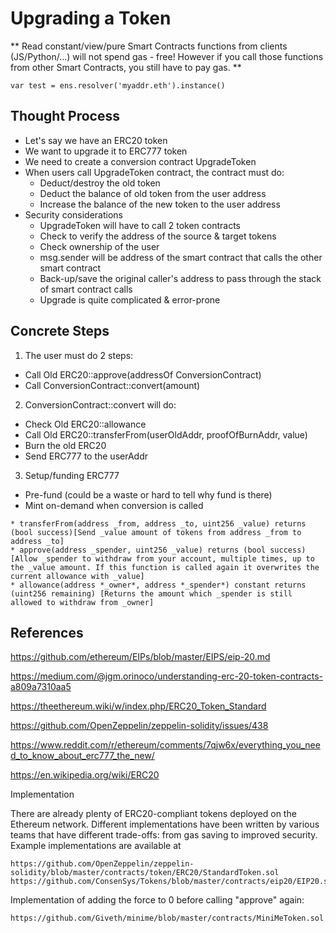 # Upgrading a Token

** Read constant/view/pure Smart Contracts functions from clients (JS/Python/...) will not spend gas - free! However if you call those functions from other Smart Contracts, you still have to pay gas. **

```
var test = ens.resolver('myaddr.eth').instance()
```

## Thought Process

* Let's say we have an ERC20 token
* We want to upgrade it to ERC777 token
* We need to create a conversion contract UpgradeToken
* When users call UpgradeToken contract, the contract must do:
  * Deduct/destroy the old token
  * Deduct the balance of old token from the user address
  * Increase the balance of the new token to the user address
* Security considerations
  * UpgradeToken will have to call 2 token contracts
  * Check to verify the address of the source & target tokens
  * Check ownership of the user
  * msg.sender will be address of the smart contract that calls the other smart contract
  * Back-up/save the original caller's address to pass through the stack of smart contract calls
  * Upgrade is quite complicated & error-prone

## Concrete Steps

1) The user must do 2 steps:
* Call Old ERC20::approve(addressOf ConversionContract)
* Call ConversionContract::convert(amount)

2) ConversionContract::convert will do:
* Check Old ERC20::allowance
* Call Old ERC20::transferFrom(userOldAddr, proofOfBurnAddr, value)
* Burn the old ERC20
* Send ERC777 to the userAddr

3) Setup/funding ERC777
* Pre-fund (could be a waste or hard to tell why fund is there)
* Mint on-demand when conversion is called

```
* transferFrom(address _from, address _to, uint256 _value) returns (bool success)[Send _value amount of tokens from address _from to address _to]
* approve(address _spender, uint256 _value) returns (bool success) [Allow _spender to withdraw from your account, multiple times, up to the _value amount. If this function is called again it overwrites the current allowance with _value]
* allowance(address *_owner*, address *_spender*) constant returns (uint256 remaining) [Returns the amount which _spender is still allowed to withdraw from _owner]
```

## References

https://github.com/ethereum/EIPs/blob/master/EIPS/eip-20.md

https://medium.com/@jgm.orinoco/understanding-erc-20-token-contracts-a809a7310aa5

https://theethereum.wiki/w/index.php/ERC20_Token_Standard

https://github.com/OpenZeppelin/zeppelin-solidity/issues/438

https://www.reddit.com/r/ethereum/comments/7qjw6x/everything_you_need_to_know_about_erc777_the_new/

https://en.wikipedia.org/wiki/ERC20

Implementation

There are already plenty of ERC20-compliant tokens deployed on the Ethereum network. Different implementations have been written by various teams that have different trade-offs: from gas saving to improved security.
Example implementations are available at

    https://github.com/OpenZeppelin/zeppelin-solidity/blob/master/contracts/token/ERC20/StandardToken.sol
    https://github.com/ConsenSys/Tokens/blob/master/contracts/eip20/EIP20.sol

Implementation of adding the force to 0 before calling "approve" again:

    https://github.com/Giveth/minime/blob/master/contracts/MiniMeToken.sol

